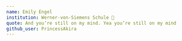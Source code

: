 ```yaml
---
name: Emily Engel
institution: Werner-von-Siemens Schule 🚩
quote: And you’re still on my mind. Yea you’re still on my mind
github_user: PrincessAkira
---
```

